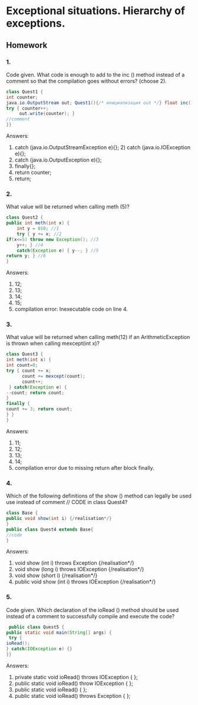 # Exceptional situations. Hierarchy of exceptions.

## Homework

### 1.

Code given. What code is enough to add to the inc () method instead of a comment 
so that the compilation goes without errors? (choose 2).
```java
class Quest1 {
int counter;
java.io.OutputStream out; Quest1(){/* инициализация out */} float inc() {
try { counter++;
     out.write(counter); }
//comment
}}
```
Answers:
1) catch (java.io.OutputStreamException e){}; 2) catch (java.io.IOException e){};
3) catch (java.io.OutputException e){};
4) finally{};
5) return counter;
6) return;

### 2.

What value will be returned when calling meth (5)?
```java
class Quest2 {
public int meth(int x) {
    int y = 010; //1
    try { y += x; //2
if(x<=5) throw new Exception(); //3
    y++; } //4 
    catch(Exception e) { y--; } //5
return y; } //6
}
```
Answers:
1) 12;
2) 13;
3) 14;
4) 15;
5) compilation error: Inexecutable code on line 4.

### 3.

What value will be returned when calling meth(12) if an ArithmeticException is thrown when calling mexcept(int x)?
```java
class Quest3 {
int meth(int x) {
int count=0;
try { count += x;
      count += mexcept(count);
      count++;
 } catch(Exception e) {
--count; return count;
}
finally {
count += 3; return count;
} }
}
```
Answers:
1) 11;
2) 12;
3) 13;
4) 14;
5) compilation error due to missing return after block finally.

### 4.

Which of the following definitions of the show () method can legally be used
use instead of comment // CODE in class Quest4?
```java
class Base {
public void show(int i) {/realisation*/}
}
public class Quest4 extends Base{
//code
}
```
Answers:
1) void show (int i) throws Exception {/realisation*/}
2) void show (long i) throws IOException {/realisation*/}
3) void show (short i) {/realisation*/}
4) public void show (int i) throws IOException {/realisation*/}

### 5.

Code given. Which declaration of the ioRead () method should be used instead of a comment
to successfully compile and execute the code?
```java
 public class Quest5 {
public static void main(String[] args) {
 try {
ioRead();
} catch(IOException e) {}
}}
```
Answers:
1) private static void ioRead() throws IOException { };
2) public static void ioRead() throw IOException { };
3) public static void ioRead() { };
4) public static void ioRead() throws Exception { };